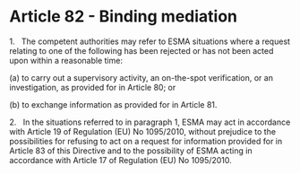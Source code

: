 # Article 82 - Binding mediation


1.   The competent authorities may refer to ESMA situations where a request relating to one of the following has been rejected or has not been acted upon within a reasonable time:

(a) to carry out a supervisory activity, an on-the-spot verification, or an investigation, as provided for in Article 80; or

(b) to exchange information as provided for in Article 81.

2.   In the situations referred to in paragraph 1, ESMA may act in accordance with Article 19 of Regulation (EU) No 1095/2010, without prejudice to the possibilities for refusing to act on a request for information provided for in Article 83 of this Directive and to the possibility of ESMA acting in accordance with Article 17 of Regulation (EU) No 1095/2010.
